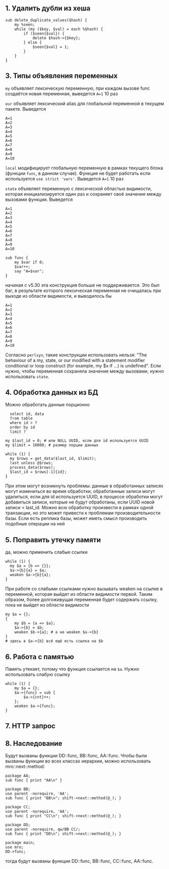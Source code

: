 ## 1. Удалить дубли из хеша

```
sub delete_duplicate_values($hash) {
    my %seen;
    while (my ($key, $val) = each %$hash) {
        if ($seen{$val}) {
            delete $hash->{$key};
        } else {
            $seen{$val} = 1;
        }
    }
}
```

## 3. Типы объявления переменных
`my` объявляет лексическую переменную, при каждом вызове func создаётся новая переменная, выведется `A=1` 10 раз

`our` объявляет лексический alias для глобальной переменной в текущем пакете. Выведется
```
A=1
A=2
A=3
A=4
A=5
A=6
A=7
A=8
A=9
A=10
```

`local` модифицирует глобальную переменную в рамках текущего блока (функции `func`, в данном случае). Функция не будет работать если используется `use strict 'vars'`. Выведется `A=1` 10 раз

`state` объявляет переменную с лексической областью видимости, которая инициализируется один раз и сохраняет своё значение между вызовами функции. Выведется
```
A=1
A=2
A=3
A=4
A=5
A=6
A=7
A=8
A=9
A=10
```

```
sub func {
    my $var if 0;
    $var++;
    say "A=$var";
}
```
начиная с v5.30 эта конструкция больше не поддерживается. Это был баг, в результате которого лексическая переменная не очищалась при выходе из области видимости, и выводилось бы
```
A=1
A=2
A=3
A=4
A=5
A=6
A=7
A=8
A=9
A=10
```
Согласно `perlsyn`, такие конструкции использовать нельзя: "The behaviour of a my, state, or our modified with a statement modifier conditional or loop construct (for example, my $x if ...) is undefined". Если нужно, чтобы переменная сохраняла значение между вызовами, нужно использовать `state`.


## 4. Обработка данных из БД
Можно обработать данные порционно
```
  select id, data
  from table
  where id > ?
  order by id
  limit ?
```

```
my $last_id = 0; # или NULL UUID, если для id используется UUID
my $limit = 10000; # размер порции данных

while (1) {
  my $rows = get_data($last_id, $limit);
  last unless @$rows;
  process_data($rows);
  $last_id = $rows[-1]{id};
}

```
При этом могут возникнуть проблемы: данные в обработанных записях могут измениться во время обработки, обработанные записи могут удалиться, если для id используется UUID, в процессе обработки могут добавиться записи, которые не будут обработаны, если UUID новой записи < last_id. Можно всю обработку произвести в рамках одной транзакции, но это может привести к проблемам производительности базы. Если есть реплика базы, может иметь смысл производить подобные операции на ней

## 5. Поправить утечку памяти
да, можно применить слабые ссылки
```
while (1) {
  my $a = {b => {}};
  $a->{b}{a} = $a;
  weaken $a->{b}{a};
}
```
При работе со слабыми ссылками нужно вызывать weaken на ссылке в переменной, которая выйдет из области видимости первой. Таким образом, более долгоживущая переменная будет содержать ссылку, пока не выйдет из области видимости
```
my $a = {};
{
    my $b = {a => $a};
    $a->{b} = $b;
    weaken $b->{a}; # а не weaken $a->{b}
}
# здесь в $a->{b} всё ещё есть ссылка на $b
```

## 6. Работа с памятью
Память утекает, потому что функция ссылается на `$a`. Нужно использовать слабую ссылку
```
while (1) {
    my $a = {};
    $a->{func} = sub {
        $a->{cnt}++;
    };
    weaken $a->{func};
}
```

## 7. HTTP запрос

## 8. Наследование
Будут вызваны функции DD::func, BB::func, AA::func. Чтобы были вызваны функции во всех классах иерархии, можно использовать mro::next::method:
```
package AA;
sub func { print "AA\n" }

package BB;
use parent -norequire, 'AA';
sub func { print "BB\n"; shift->next::method(@_); }

package CC;
use parent -norequire, 'AA';
sub func { print "CC\n"; shift->next::method(@_); }

package DD;
use parent -norequire, qw/BB CC/;
sub func { print "DD\n"; shift->next::method(@_); }

package main;
use mro;
DD->func;
```
тогда будут вызваны функции DD::func, BB::func, CC::func, AA::func.
